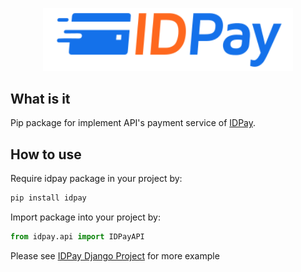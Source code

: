 <p align="center"><img src="assets/logo.svg" width="400"></p>

## What is it
Pip package for implement API's payment service of [IDPay](https://idpay.ir).

## How to use

Require idpay package in your project by:

```bash
pip install idpay
```

Import package into your project by:

```python
from idpay.api import IDPayAPI
```

Please see [IDPay Django Project](https://github.com/idpay/python-django) for more example
